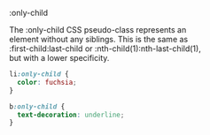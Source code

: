 :only-child

The :only-child CSS pseudo-class represents an  
element without any siblings. This is the same as  
:first-child:last-child or :nth-child(1):nth-last-child(1),  
but with a lower specificity.  

```css
li:only-child {
  color: fuchsia;
}

b:only-child {
  text-decoration: underline;
}
```

